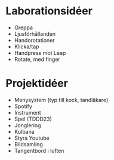 # Laborationsidéer

- Greppa
- Ljusförhållanden
- Handorotationer
- Klicka/tap
- Handpress mot Leap
- Rotate, med finger

# Projektidéer

- Menysystem (typ till kock, tandläkare)
- Spotify
- Instrument
- Spel (TDDD23)
- Jonglering
- Kulbana
- Styra Youtube
- Bildsamling
- Tangentbord i luften
